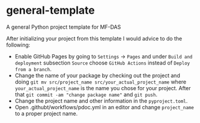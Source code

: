 # general-template
A general Python project template for MF-DAS

After initializing your project from this template I would advice to do the following:

* Enable GitHub Pages by going to `Settings` -> `Pages` and under `Build and deployment` subsection `Source` choose `GitHub Actions` instead of `Deploy from a branch`.
* Change the name of your package by checking out the project and doing `git mv src/project_name src/your_actual_project_name` where `your_actual_project_name` is the name you chose for your project. After that `git commit -am "change package name"` and `git push`.
* Change the project name and other information in the `pyproject.toml`.
* Open .githubt/workflows/pdoc.yml in an editor and change `project_name` to a proper project name.
